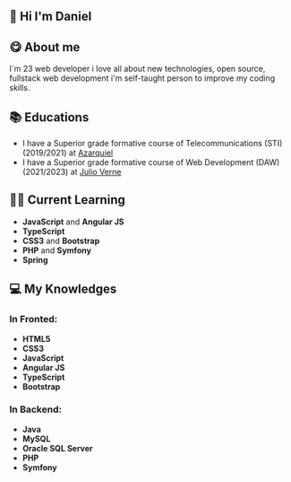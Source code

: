 ## 👋 Hi I'm Daniel

## 😋 About me
I´m 23 web developer i love all about new technologies, open source, fullstack web development i'm self-taught person to improve my coding skills.

## 📚 Educations
- I have a Superior grade formative course of Telecommunications (STI) (2019/2021) at [Azarquiel](http://www.ies-azarquiel.es/)
- I have a Superior grade formative course of Web Development (DAW) (2021/2023) at [Julio Verne](http://ies-julioverne.centros.castillalamancha.es/)

## 👨‍💻 Current Learning
  - **JavaScript** and **Angular JS**
  - **TypeScript**
  - **CSS3** and **Bootstrap**
  - **PHP** and **Symfony**
  - **Spring**
   
## 💻 My Knowledges
  <h3>In Fronted: </h3>
  <ul>
    <li><b>HTML5</b></li>
    <li><b>CSS3</b></li>
    <li><b>JavaScript</b></li>
    <li><b>Angular JS</b></li>
    <li><b>TypeScript</b></li>
    <li><b>Bootstrap</b></li>
  </ul>
      
   <h3> In Backend: </h3>
   <ul>
    <li><b>Java</b></li>
    <li><b>MySQL</b></li>
    <li><b>Oracle SQL Server</b></li>
    <li><b>PHP</b></li>
    <li><b>Symfony</b></li>
  </ul>
